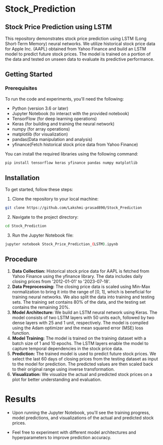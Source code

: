 # Stock_Prediction
##  Stock Price Prediction using LSTM
This repository demonstrates stock price prediction using LSTM (Long Short-Term Memory) neural networks. We utilize historical stock price data for Apple Inc. (AAPL) obtained from Yahoo Finance and build an LSTM model to predict future stock prices. The model is trained on a portion of the data and tested on unseen data to evaluate its predictive performance.

## Getting Started
### Prerequisites
To run the code and experiments, you'll need the following:

  - Python (version 3.6 or later)    
  - Jupyter Notebook (to interact with the provided notebook)  
  - TensorFlow (for deep learning operations)   
  - Keras (for building and training the neural network) 
  - numpy (for array operations)   
  - matplotlib (for visualization)
  - pandas(Data manipulation and analysis)
  - yfinance(Fetch historical stock price data from Yahoo Finance)

You can install the required libraries using the following command:   
 ```bash
pip install tensorflow keras yfinance pandas numpy matplotlib


```
## Installation
To get started, follow these steps:   
  1. Clone the repository to your local machine:
```bash
git clone https://github.com/Lakshmi-prasad890/Stock_Prediction
```
  2. Navigate to the project directory:
```bash
cd Stock_Prediction
```
  3. Run the Jupyter Notebook file:
```bash
jupyter notebook Stock_Price_Prediction_(LSTM).ipynb
```
## Procedure 
1. **Data Collection:** Historical stock price data for AAPL is fetched from Yahoo Finance using the yfinance library. The data includes daily closing prices from '2012-01-01' to '2023-07-18'.  
2. **Data Preprocessing:** The closing price data is scaled using Min-Max normalization to bring it into the range of [0, 1], which is beneficial for training neural networks. We also split the data into training and testing sets. The training set contains 80% of the data, and the testing set contains the remaining 20%.  
3. **Model Architecture:** We build an LSTM neural network using Keras. The model consists of two LSTM layers with 50 units each, followed by two dense layers with 25 and 1 unit, respectively. The model is compiled using the Adam optimizer and the mean squared error (MSE) loss function. 
4. **Model Training:** The model is trained on the training dataset with a batch size of 1 and 10 epochs. The LSTM layers enable the model to capture temporal dependencies in the stock price data.
5. **Prediction:** The trained model is used to predict future stock prices. We select the last 60 days of closing prices from the testing dataset as input to the model for prediction. The predicted values are then scaled back to their original range using inverse transformation.   
6. **Visualization:** We visualize the actual and predicted stock prices on a plot for better understanding and evaluation.
# Results
  - Upon running the Jupyter Notebook, you'll see the training progress, model predictions, and visualizations of the actual and predicted stock prices.
    
  - Feel free to experiment with different model architectures and hyperparameters to improve prediction accuracy.
